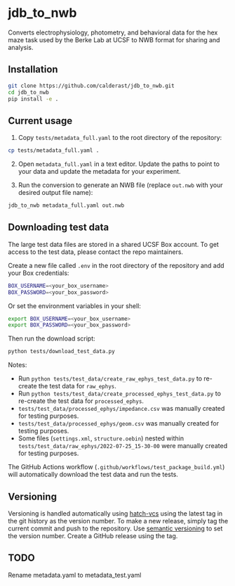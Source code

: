 # jdb_to_nwb
Converts electrophysiology, photometry, and behavioral data for the hex maze task used by the Berke Lab at UCSF to NWB format for sharing and analysis.

## Installation

```bash
git clone https://github.com/calderast/jdb_to_nwb.git
cd jdb_to_nwb
pip install -e .
```

## Current usage

1. Copy `tests/metadata_full.yaml` to the root directory of the repository:
```bash
cp tests/metadata_full.yaml .
```

2. Open `metadata_full.yaml` in a text editor. Update the paths to point to your data and update the metadata for your experiment.

3. Run the conversion to generate an NWB file (replace `out.nwb` with your desired output file name):
```bash
jdb_to_nwb metadata_full.yaml out.nwb
```

## Downloading test data

The large test data files are stored in a shared UCSF Box account. To get access to the test data,
please contact the repo maintainers.

Create a new file called `.env` in the root directory of the repository and add your Box credentials:
```bash
BOX_USERNAME=<your_box_username>
BOX_PASSWORD=<your_box_password>
```
Or set the environment variables in your shell:
```bash
export BOX_USERNAME=<your_box_username>
export BOX_PASSWORD=<your_box_password>
```

Then run the download script:
```bash
python tests/download_test_data.py
```

Notes:
- Run `python tests/test_data/create_raw_ephys_test_data.py` to re-create the test data for `raw_ephys`.
- Run `python tests/test_data/create_processed_ephys_test_data.py` to re-create the test data for `processed_ephys`.
- `tests/test_data/processed_ephys/impedance.csv` was manually created for testing purposes.
- `tests/test_data/processed_ephys/geom.csv` was manually created for testing purposes.
- Some files (`settings.xml`, `structure.oebin`) nested within `tests/test_data/raw_ephys/2022-07-25_15-30-00` 
  were manually created for testing purposes.

The GitHub Actions workflow (`.github/workflows/test_package_build.yml`) will automatically download the test data and run the tests.


## Versioning

Versioning is handled automatically using [hatch-vcs](https://github.com/ofek/hatch-vcs) using the latest
tag in the git history as the version number. To make a new release, simply tag the current commit and 
push to the repository. Use [semantic versioning](https://semver.org/) to set the version number.
Create a GitHub release using the tag.

## TODO

Rename metadata.yaml to metadata_test.yaml
